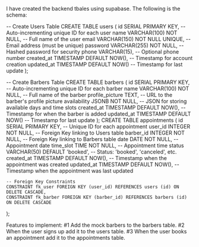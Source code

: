I have created the backend tbales using supabase. The following is the schema:

-- Create Users Table
CREATE TABLE users (
    id SERIAL PRIMARY KEY,                -- Auto-incrementing unique ID for each user
    name VARCHAR(100) NOT NULL,           -- Full name of the user
    email VARCHAR(150) NOT NULL UNIQUE,   -- Email address (must be unique)
    password VARCHAR(255) NOT NULL,       -- Hashed password for security
    phone VARCHAR(15),                    -- Optional phone number
    created_at TIMESTAMP DEFAULT NOW(),   -- Timestamp for account creation
    updated_at TIMESTAMP DEFAULT NOW()    -- Timestamp for last update
);

-- Create Barbers Table
CREATE TABLE barbers (
    id SERIAL PRIMARY KEY,                -- Auto-incrementing unique ID for each barber
    name VARCHAR(100) NOT NULL,           -- Full name of the barber
    profile_picture TEXT,                 -- URL to the barber's profile picture
    availability JSONB NOT NULL,          -- JSON for storing available days and time slots
    created_at TIMESTAMP DEFAULT NOW(),   -- Timestamp for when the barber is added
    updated_at TIMESTAMP DEFAULT NOW()    -- Timestamp for last update
);
CREATE TABLE appointments (
    id SERIAL PRIMARY KEY,                  -- Unique ID for each appointment
    user_id INTEGER NOT NULL,               -- Foreign Key linking to Users table
    barber_id INTEGER NOT NULL,             -- Foreign Key linking to Barbers table
    date DATE NOT NULL,                     -- Appointment date
    time_slot TIME NOT NULL,                -- Appointment time
    status VARCHAR(50) DEFAULT 'booked',    -- Status: 'booked', 'canceled', etc.
    created_at TIMESTAMP DEFAULT NOW(),     -- Timestamp when the appointment was created
    updated_at TIMESTAMP DEFAULT NOW(),     -- Timestamp when the appointment was last updated

    -- Foreign Key Constraints
    CONSTRAINT fk_user FOREIGN KEY (user_id) REFERENCES users (id) ON DELETE CASCADE,
    CONSTRAINT fk_barber FOREIGN KEY (barber_id) REFERENCES barbers (id) ON DELETE CASCADE
);

Features to implement:
#1 Add the mock barbers to the barbers table. 
#2 When the user signs up add it to the users table.
#3 When the user books an appointment add it to the appointments table.
